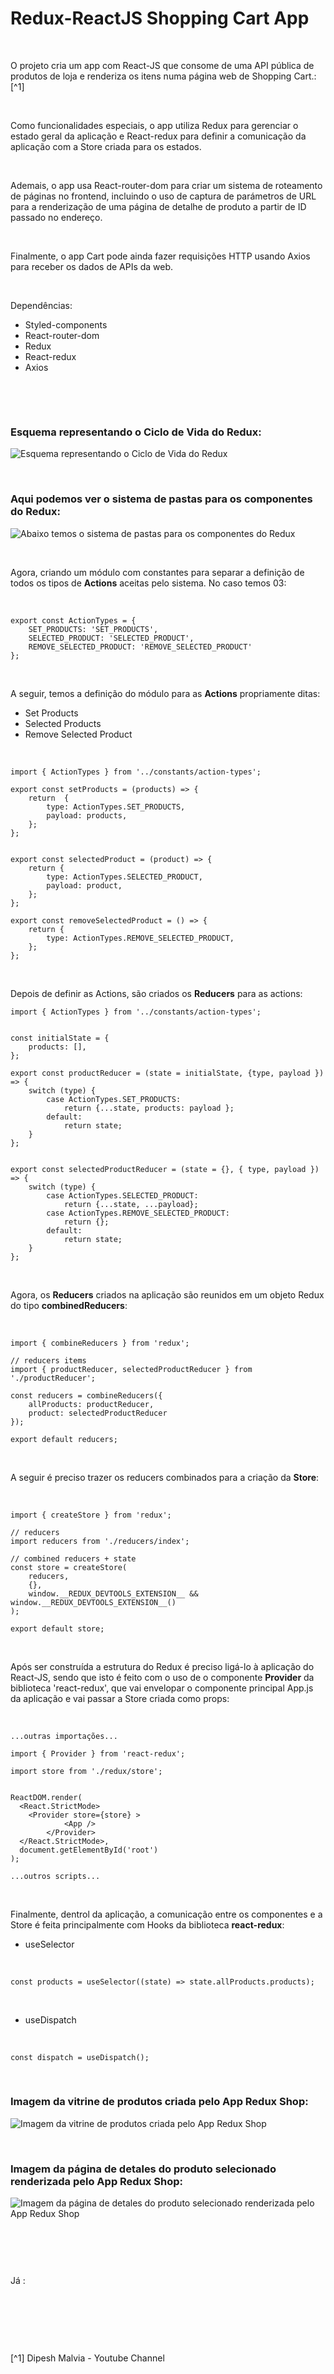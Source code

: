# Redux-ReactJS Shopping Cart App

<br />

O projeto cria um app com React-JS que consome de uma API pública de produtos de loja e renderiza os itens numa página web de Shopping Cart.:[^1]

<br />

Como funcionalidades especiais, o app utiliza Redux para gerenciar o estado geral da aplicação e React-redux para definir a comunicação da aplicação com a Store criada para os estados.


<br />

Ademais, o app usa React-router-dom para criar um sistema de roteamento de páginas no frontend, incluindo o uso de captura de parámetros de URL para a renderização de uma página de detalhe de produto a partir de ID passado no endereço. 


<br />

Finalmente, o app Cart pode ainda fazer requisições HTTP usando Axios para receber os dados de APIs da web.

<br />

Dependências:

- Styled-components
- React-router-dom
- Redux
- React-redux
- Axios



<br />

[]()

<br />

### Esquema representando o Ciclo de Vida do Redux:

![Esquema representando o Ciclo de Vida do Redux](/public/images/the-redux-life-cycle.png)

<br />

### Aqui podemos ver o sistema de pastas para os componentes do Redux:

![Abaixo temos o sistema de pastas para os componentes do Redux](/public/images/estrutura-de-pastas-para-os-componentes-do-redux.png)


<br />

Agora, criando um módulo com constantes para separar a definição de todos os tipos de **Actions** aceitas pelo sistema. No caso temos 03:

<br />

```
export const ActionTypes = {
	SET_PRODUCTS: 'SET_PRODUCTS',
	SELECTED_PRODUCT: 'SELECTED_PRODUCT',
	REMOVE_SELECTED_PRODUCT: 'REMOVE_SELECTED_PRODUCT'
}; 
```

<br />

A seguir, temos a definição do módulo para as **Actions** propriamente ditas:

- Set Products 
- Selected Products
- Remove Selected Product


<br />

```
import { ActionTypes } from '../constants/action-types';

export const setProducts = (products) => {
	return  {
		type: ActionTypes.SET_PRODUCTS,
		payload: products,
	};
};


export const selectedProduct = (product) => {
	return {
		type: ActionTypes.SELECTED_PRODUCT,
		payload: product,
	};
};

export const removeSelectedProduct = () => {
	return {
		type: ActionTypes.REMOVE_SELECTED_PRODUCT,
	};
};
```

<br />

Depois de definir as Actions, são criados os **Reducers** para as actions:

```
import { ActionTypes } from '../constants/action-types';


const initialState = {
	products: [],
};

export const productReducer = (state = initialState, {type, payload }) => {
	switch (type) {
		case ActionTypes.SET_PRODUCTS:
			return {...state, products: payload };
		default:
			return state;
	}
};


export const selectedProductReducer = (state = {}, { type, payload }) => {
	switch (type) {
		case ActionTypes.SELECTED_PRODUCT:
			return {...state, ...payload};
		case ActionTypes.REMOVE_SELECTED_PRODUCT:
			return {};
		default:
			return state;
	}
};
```

<br />

Agora, os **Reducers** criados na aplicação são reunidos em um objeto Redux do tipo **combinedReducers**:

<br />

```
import { combineReducers } from 'redux';

// reducers items
import { productReducer, selectedProductReducer } from './productReducer';

const reducers = combineReducers({
	allProducts: productReducer,
	product: selectedProductReducer
});

export default reducers;
```

<br />

A seguir é preciso trazer os reducers combinados para a criação da **Store**:

<br />

```
import { createStore } from 'redux';

// reducers
import reducers from './reducers/index';

// combined reducers + state
const store = createStore(
	reducers, 
	{}, 
	window.__REDUX_DEVTOOLS_EXTENSION__ && window.__REDUX_DEVTOOLS_EXTENSION__()
);

export default store;
```

<br />

Após ser construída a estrutura do Redux é preciso ligá-lo à aplicação do React-JS, sendo que isto é feito com o uso de o componente **Provider** da biblioteca 'react-redux', que vai envelopar o componente principal App.js da aplicação e vai passar a Store criada como props:


<br />

```
...outras importações...

import { Provider } from 'react-redux';

import store from './redux/store';


ReactDOM.render(
  <React.StrictMode>
    <Provider store={store} >
			<App />
		</Provider>
  </React.StrictMode>,
  document.getElementById('root')
);

...outros scripts...
```

<br />

Finalmente, dentrol da aplicação, a comunicação entre os componentes e a Store é feita principalmente com Hooks da biblioteca **react-redux**:

- useSelector

<br />

```
const products = useSelector((state) => state.allProducts.products);
```

<br />

- useDispatch

<br />

```
const dispatch = useDispatch();
```

<br />

### Imagem da vitrine de produtos criada pelo App Redux Shop:

![Imagem da vitrine de produtos criada pelo App Redux Shop](/public/images/redux-reactjs-shopping-cart-01.png)






<br />

### Imagem da página de detales do produto selecionado renderizada pelo App Redux Shop:

![Imagem da página de detales do produto selecionado renderizada pelo App Redux Shop](/public/images/redux-reactjs-shopping-cart-02.png)



<br />

```

```

<br />

Já :

<br />

```

```

<br />
<br />

[^1]  Dipesh Malvia - Youtube Channel


